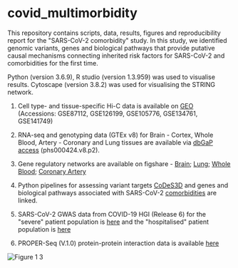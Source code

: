 # covid_multimorbidity

This repository contains scripts, data, results, figures and reproducibility report for the "SARS-CoV-2 comorbidity" study. In this study, we identified genomic variants, genes and biological pathways that provide putative causal mechanisms connecting inherited risk factors for SARS-CoV-2 and comorbidities for the first time.

Python (version 3.6.9), R studio (version 1.3.959) was used to visualise results. Cytoscape (version 3.8.2) was used for visualising the STRING network. 

1. Cell type- and tissue-specific Hi-C data is available on [GEO](https://www.ncbi.nlm.nih.gov/geo/) (Accessions: GSE87112, GSE126199, GSE105776, GSE134761, GSE141749)

2. RNA-seq and genotyping data (GTEx v8) for Brain - Cortex, Whole Blood, Artery - Coronary and Lung tissues are available via [dbGaP access](https://www.ncbi.nlm.nih.gov/projects/gap/cgi-bin/study.cgi?study_id=phs000424.v8.p2) (phs000424.v8.p2).

3. Gene regulatory networks are available on figshare - [Brain](10.6084/m9.figshare.20205641); [Lung](10.6084/m9.figshare.20205644); [Whole  Blood](10.6084/m9.figshare.20205662); [Coronary Artery](10.6084/m9.figshare.20205647)

4. Python pipelines for assessing variant targets [CoDeS3D](https://github.com/rkjaros/codes3d) and genes and biological pathways associated with SARS-CoV-2 [comorbidities](https://github.com/rkjaros/multimorbid3D) are linked. 

5. SARS-CoV-2 GWAS data from COVID-19 HGI (Release 6) for the "severe" patient population is [here](https://storage.googleapis.com/covid19-hg-public/20210415/results/20210607/COVID19_HGI_A2_ALL_leave_23andme_20210607.txt.gz) and the "hospitalised" patient population is [here](https://storage.googleapis.com/covid19-hg-public/20210415/results/20210607/COVID19_HGI_B2_ALL_leave_23andme_20210607.txt.gz)

6. PROPER-Seq (V.1.0) protein-protein interaction data is available [here](https://genemo.ucsd.edu/proper/PROPER_v1.csv)

![Figure 1 3](https://user-images.githubusercontent.com/95199776/177217509-c4e73ca9-c7ee-4a48-a2dc-c641933e0ef1.png)





